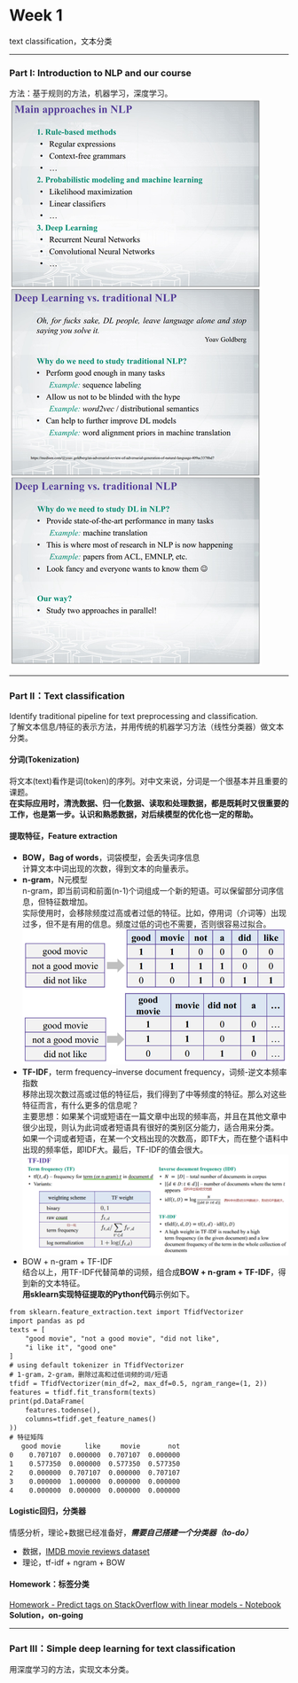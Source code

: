 # Week 1
text classification，文本分类

------
### Part I: Introduction to NLP and our course
方法：基于规则的方法，机器学习，深度学习。  
![course_content](./graph/week1_1_1.png)

------
### Part II：Text classification
Identify traditional pipeline for text preprocessing and classification.  
了解文本信息/特征的表示方法，并用传统的机器学习方法（线性分类器）做文本分类。

#### 分词(Tokenization)  
将文本(text)看作是词(token)的序列。对中文来说，分词是一个很基本并且重要的课题。  
**在实际应用时，清洗数据、归一化数据、读取和处理数据，都是既耗时又很重要的工作，也是第一步。认识和熟悉数据，对后续模型的优化也一定的帮助。**

#### 提取特征，Feature extraction
- **BOW，Bag of words**，词袋模型，会丢失词序信息  
计算文本中词出现的次数，得到文本的向量表示。
- **n-gram**，N元模型  
n-gram，即当前词和前面(n-1)个词组成一个新的短语。可以保留部分词序信息，但特征数增加。  
实际使用时，会移除频度过高或者过低的特征。比如，停用词（介词等）出现过多，但不是有用的信息。频度过低的词也不需要，否则很容易过拟合。  
![](./graph/bow_ngram.png)
- **TF-IDF**，term frequency–inverse document frequency，词频-逆文本频率指数  
移除出现次数过高或过低的特征后，我们得到了中等频度的特征。那么对这些特征而言，有什么更多的信息呢？  
主要思想：如果某个词或短语在一篇文章中出现的频率高，并且在其他文章中很少出现，则认为此词或者短语具有很好的类别区分能力，适合用来分类。  
如果一个词或者短语，在某一个文档出现的次数高，即TF大，而在整个语料中出现的频率低，即IDF大。最后，TF-IDF的值会很大。  
![](./graph/tf-idf.png)   
- BOW + n-gram + TF-IDF  
结合以上，用TF-IDF代替简单的词频，组合成**BOW + n-gram + TF-IDF**，得到新的文本特征。    
**用sklearn实现特征提取的Python代码**示例如下。
```
from sklearn.feature_extraction.text import TfidfVectorizer
import pandas as pd
texts = [
    "good movie", "not a good movie", "did not like",
    "i like it", "good one"
]
# using default tokenizer in TfidfVectorizer
# 1-gram，2-gram，删除过高和过低词频的词/短语
tfidf = TfidfVectorizer(min_df=2, max_df=0.5, ngram_range=(1, 2))
features = tfidf.fit_transform(texts)
print(pd.DataFrame(
    features.todense(),
    columns=tfidf.get_feature_names()
))
# 特征矩阵
   good movie      like     movie       not
0    0.707107  0.000000  0.707107  0.000000
1    0.577350  0.000000  0.577350  0.577350
2    0.000000  0.707107  0.000000  0.707107
3    0.000000  1.000000  0.000000  0.000000
4    0.000000  0.000000  0.000000  0.000000

```
#### Logistic回归，分类器
情感分析，理论+数据已经准备好，***需要自己搭建一个分类器（to-do）***  
- 数据，[IMDB movie reviews dataset](http://ai.stanford.edu/~amaas/data/sentiment/)
- 理论，tf-idf + ngram + BOW

#### Homework：标签分类
[Homework - Predict tags on StackOverflow with linear models - Notebook](./src/week1/week1-MultilabelClassification_homework.ipynb)  
**Solution，on-going**
 
------
### Part III：Simple deep learning for text classification
用深度学习的方法，实现文本分类。

